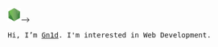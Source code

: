<!-- ### Hi there 👋 . I'm Gn1d ✨. 

### GitHub stats:

<img align="center" src="https://github-readme-stats.vercel.app/api?username=keyding&show_icons=true&theme=merko" />
<img align="center" src="https://github-readme-stats.vercel.app/api/top-langs/?username=keyding&theme=merko" />

### Languages and Tools:

<img align="left" alt="HTML" width="26px" src="https://raw.githubusercontent.com/github/explore/master/topics/html/html.png" />
<img align="left" alt="CSS" width="26px" src="https://raw.githubusercontent.com/github/explore/master/topics/css/css.png" />
<img align="left" alt="Sass" width="26px" src="https://raw.githubusercontent.com/github/explore/master/topics/sass/sass.png" />
<img align="left" alt="JavaScript" width="26px" src="https://raw.githubusercontent.com/github/explore/master/topics/javascript/javascript.png" />
<img align="left" alt="TypeScript" width="26px" src="https://raw.githubusercontent.com/github/explore/master/topics/typescript/typescript.png" />
<img align="left" alt="Vue" width="26px" src="https://raw.githubusercontent.com/github/explore/master/topics/vue/vue.png" />
<!-- <img align="left" alt="React" width="26px" src="https://raw.githubusercontent.com/github/explore/master/topics/react/react.png" /> -->
<img align="left" alt="Node.js" width="26px" src="https://raw.githubusercontent.com/github/explore/master/topics/nodejs/nodejs.png" />
<!-- <img align="left" alt="Deno" width="26px" src="https://raw.githubusercontent.com/github/explore/master/topics/deno/deno.png" /> -->
<!-- <img align="left" alt="MongoDB" width="26px" src="https://raw.githubusercontent.com/github/explore/master/topics/mongodb/mongodb.png" /> -->
<!-- <img align="left" alt="Git" width="26px" src="https://raw.githubusercontent.com/github/explore/master/topics/git/git.png" /> -->
<!-- <img align="left" alt="Github" width="26px" src="https://raw.githubusercontent.com/github/explore/master/topics/github/github.png" />
<img align="left" alt="Terminal" width="26px" src="https://raw.githubusercontent.com/github/explore/master/topics/terminal/terminal.png" />
<img align="left" alt="Vim" width="26px" src="https://raw.githubusercontent.com/github/explore/master/topics/vim/vim.png" />
<img align="left" alt="Swift" width="26px" src="https://raw.githubusercontent.com/github/explore/master/topics/swift/swift.png" /> -->

 -->
 
<p align="left">
  <samp>Hi, I’m <a href="https://github.com/keyding">Gn1d</a>. I'm interested in Web Development. </samp>
</p>
